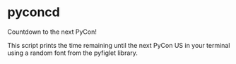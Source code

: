 # pyconcd

Countdown to the next PyCon!

This script prints the time remaining until the next PyCon US in your terminal using a random font from the pyfiglet library.
